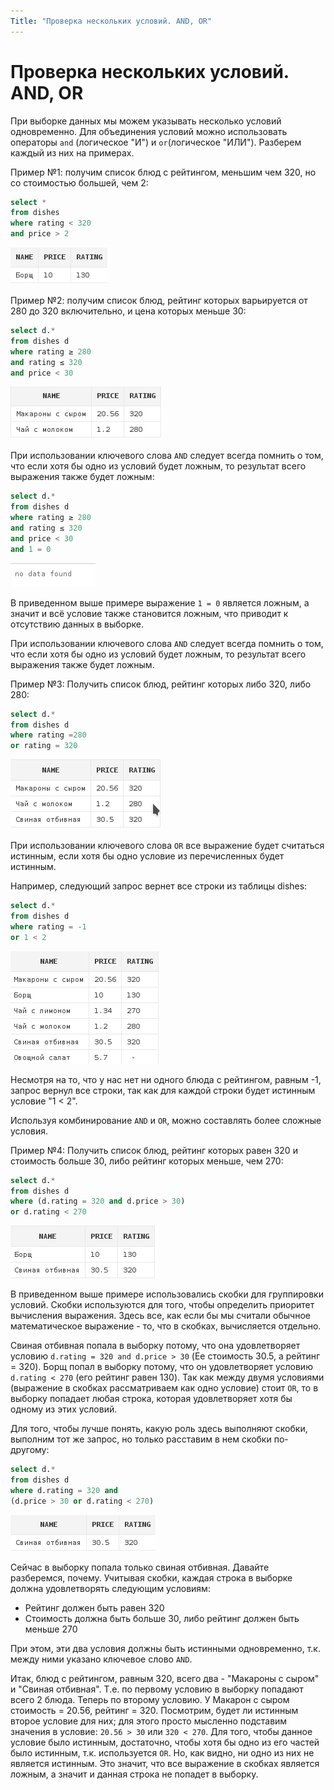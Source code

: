 ```yaml
---
Title: "Проверка нескольких условий. AND, OR"
---
```


# Проверка нескольких условий. AND, OR

При выборке данных мы можем указывать несколько условий одновременно.
Для объединения условий можно использовать операторы `and` (логическое
"И") и `or`(логическое "ИЛИ"). Разберем каждый из них на примерах.

Пример №1: получим список блюд с рейтингом, меньшим чем 320, но со
стоимостью большей, чем 2:

```sql
select *
from dishes
where rating < 320
and price > 2
```

![](/img/3_select/rating_l320_price_g2.png)

Пример №2: получим список блюд, рейтинг которых варьируется от 280 до
320 включительно, и цена которых меньше 30:

```sql
select d.*
from dishes d
where rating ≥ 280
and rating ≤ 320
and price < 30
```

![](/img/3_select/rating_ge280le320_pricel30.png)

При использовании ключевого слова `AND` следует всегда помнить о том,
что если хотя бы одно из условий будет ложным, то результат всего
выражения также будет ложным:

```sql
select d.*
from dishes d
where rating ≥ 280
and rating ≤ 320
and price < 30
and 1 = 0
```

![](/img/3_select/no_data_found.png)

В приведенном выше примере выражение `1 = 0` является ложным, а значит и
всё условие также становится ложным, что приводит к отсутствию данных в
выборке.

При использовании ключевого слова `AND` следует всегда помнить о том,
что если хотя бы одно из условий будет ложным, то результат всего
выражения также будет ложным.

Пример №3: Получить список блюд, рейтинг которых либо 320, либо 280:

```sql
select d.*
from dishes d
where rating =280
or rating = 320
```

![](/img/3_select/rating_320or280.png)

При использовании ключевого слова `OR` все выражение будет считаться
истинным, если хотя бы одно условие из перечисленных будет истинным.

Например, следующий запрос вернет все строки из таблицы dishes:

```sql
select d.*
from dishes d
where rating = -1
or 1 < 2
```

![](/img/3_select/all_data.png)

Несмотря на то, что у нас нет ни одного блюда с рейтингом, равным -1,
запрос вернул все строки, так как для каждой строки будет истинным
условие "1 \< 2".

Используя комбинирование `AND` и `OR`, можно составлять более сложные
условия.

Пример №4: Получить список блюд, рейтинг которых равен 320 и стоимость
больше 30, либо рейтинг которых меньше, чем 270:

```sql
select d.*
from dishes d
where (d.rating = 320 and d.price > 30)
or d.rating < 270
```

![](/img/3_select/andor_1.png)

В приведенном выше примере использовались скобки для группировки
условий. Скобки используются для того, чтобы определить приоритет
вычисления выражения. Здесь все, как если бы мы считали обычное
математическое выражение - то, что в скобках, вычисляется отдельно.

Свиная отбивная попала в выборку потому, что она удовлетворяет условию
`d.rating = 320 and d.price > 30` (Ее стоимость 30.5, а рейтинг = 320).
Борщ попал в выборку потому, что он удовлетворяет условию
`d.rating < 270` (его рейтинг равен 130). Так как между двумя условиями
(выражение в скобках рассматриваем как одно условие) стоит `OR`, то в
выборку попадает любая строка, которая удовлетворяет хотя бы одному из
этих условий.

Для того, чтобы лучше понять, какую роль здесь выполняют скобки,
выполним тот же запрос, но только расставим в нем скобки по-другому:

```sql
select d.*
from dishes d
where d.rating = 320 and
(d.price > 30 or d.rating < 270)
```

![](/img/3_select/andor_2.png)

Сейчас в выборку попала только свиная отбивная. Давайте разберемся,
почему. Учитывая скобки, каждая строка в выборке должна удовлетворять
следующим условиям:

-   Рейтинг должен быть равен 320
-   Стоимость должна быть больше 30, либо рейтинг должен быть меньше 270

При этом, эти два условия должны быть истинными одновременно, т.к. между
ними указано ключевое слово `AND`.

Итак, блюд с рейтингом, равным 320, всего два - "Макароны с сыром" и
"Свиная отбивная". Т.е. по первому условию в выборку попадают всего 2
блюда. Теперь по второму условию. У Макарон с сыром стоимость = 20.56,
рейтинг = 320. Посмотрим, будет ли истинным второе условие для них; для
этого просто мысленно подставим значения в условие: `20.56 > 30` или
`320 < 270`. Для того, чтобы данное условие было истинным, достаточно,
чтобы хотя бы одно из его частей было истинным, т.к. используется `OR`.
Но, как видно, ни одно из них не является истинным. Это значит, что все
выражение в скобках является ложным, а значит и данная строка не попадет
в выборку.
